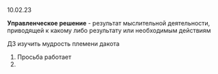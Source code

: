 10.02.23

**Управленческое решение** - результат мыслительной деятельности, приводящей к какому либо результату или необходимым действиям 

ДЗ изучить мудрость племени дакота

1. Просьба работает
2. 

